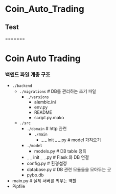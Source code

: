 # Coin_Auto_Trading

## Test
=======
# Coin Auto Trading



### 백엔드 파일 계층 구조

- `./backend`
  - `./migrations`                        # DB를 관리하는 초기 파일
    - `./versions`
      - alembic.ini
      - env.py
      - README
      - script.py.mako
  - `./src`
    - `./domain`                          # http 관련
      - `./main`                       
        - _ _ init _ _.py        # model 가져오기
    - `./model`                            
      - models.py                   # DB table 정의 
    - _ _ init _ _.py                       # Flask 와 DB 연결
    - config.py                             # 환경설정
    - database.py                        # DB 관련 모듈들을 모아두는 곳
    - pybo.db
- main.py                                              # 실제 서버를 띄우는 역할
- Pipfile